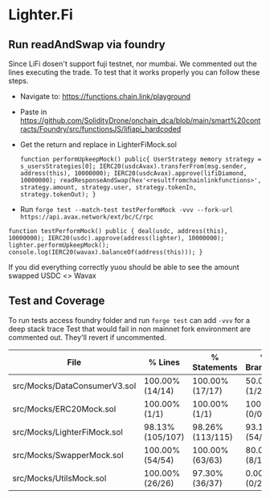# Lighter.Fi


## Run readAndSwap via foundry

Since LiFi dosen't support fuji testnet, nor mumbai. We commented out the lines executing the trade.
To test that it works properly you can follow these steps.
- Navigate to: https://functions.chain.link/playground
- Paste in https://github.com/SolidityDrone/onchain_dca/blob/main/smart%20contracts/Foundry/src/functionsJS/lifiapi_hardcoded 
- Get the return and replace <resultfromchainlinkfunctions> in LighterFiMock.sol

    `function performUpkeepMock() public{
        UserStrategy memory strategy = s_usersStrategies[0];
        IERC20(usdcAvax).transferFrom(msg.sender, address(this), 10000000);
        IERC20(usdcAvax).approve(lifiDiamond, 10000000);
        readResponseAndSwap(hex'<resultfromchainlinkfunctions>', strategy.amount, strategy.user, strategy.tokenIn, strategy.tokenOut);
    }`


- Run `forge test --match-test testPerformMock -vvv --fork-url https://api.avax.network/ext/bc/C/rpc`

`function testPerformMock() public {
        deal(usdc, address(this), 10000000);
        IERC20(usdc).approve(address(lighter), 10000000);
        lighter.performUpkeepMock();
        console.log(IERC20(wavax).balanceOf(address(this)));
}`

If you did everything correctly yuou should be able to see the amount swapped USDC <> Wavax


## Test and Coverage 
  To run tests access foundry folder and run `forge test` can add `-vvv` for a deep stack trace
  Test that would fail in non mainnet fork environment are commented out. They'll revert if uncommented.

| File                              | % Lines           | % Statements      | % Branches      | % Funcs         |
|-----------------------------------|-------------------|-------------------|-----------------|-----------------|
| src/Mocks/DataConsumerV3.sol      | 100.00% (14/14)   | 100.00% (17/17)   | 50.00% (1/2)    | 100.00% (4/4)   |
| src/Mocks/ERC20Mock.sol           | 100.00% (1/1)     | 100.00% (1/1)     | 100.00% (0/0)   | 100.00% (1/1)   |
| src/Mocks/LighterFiMock.sol       | 98.13% (105/107)  | 98.26% (113/115)  | 93.10% (54/58)  | 100.00% (12/12) |
| src/Mocks/SwapperMock.sol         | 100.00% (54/54)   | 100.00% (63/63)   | 80.00% (8/10)   | 85.71% (6/7)    |
| src/Mocks/UtilsMock.sol           | 100.00% (26/26)   | 97.30% (36/37)    | 0.00% (0/2)     | 100.00% (3/3)   |

